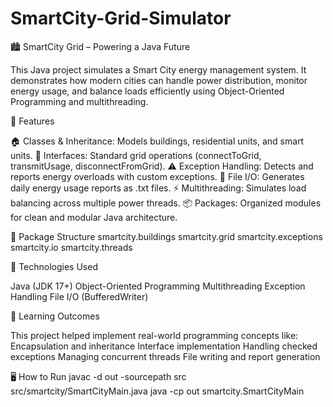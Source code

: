 # SmartCity-Grid-Simulator

🏙️ SmartCity Grid – Powering a Java Future

This Java project simulates a Smart City energy management system. It demonstrates how modern cities can handle power distribution, monitor energy usage, and balance loads efficiently using Object-Oriented Programming and multithreading.

🚀 Features

🏠 Classes & Inheritance: Models buildings, residential units, and smart units.
🔌 Interfaces: Standard grid operations (connectToGrid, transmitUsage, disconnectFromGrid).
⚠️ Exception Handling: Detects and reports energy overloads with custom exceptions.
💾 File I/O: Generates daily energy usage reports as .txt files.
⚡ Multithreading: Simulates load balancing across multiple power threads.
📦 Packages: Organized modules for clean and modular Java architecture.

🧱 Package Structure
smartcity.buildings
smartcity.grid
smartcity.exceptions
smartcity.io
smartcity.threads

🧩 Technologies Used

Java (JDK 17+)
Object-Oriented Programming
Multithreading
Exception Handling
File I/O (BufferedWriter)

🧠 Learning Outcomes

This project helped implement real-world programming concepts like:
Encapsulation and inheritance
Interface implementation
Handling checked exceptions
Managing concurrent threads
File writing and report generation

🖥️ How to Run
javac -d out -sourcepath src src/smartcity/SmartCityMain.java
java -cp out smartcity.SmartCityMain
